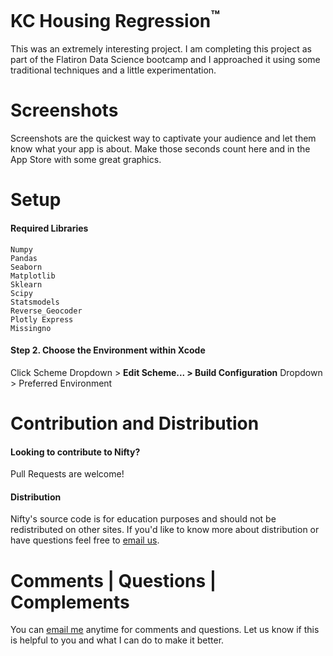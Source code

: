 <!-- Project Title -->
<h1>KC Housing Regression<sup>&#153;</sup></h1>

This was an extremely interesting project. I am completing this project as part of the Flatiron Data Science bootcamp and I approached it using some traditional techniques and a little experimentation. 

# Screenshots
Screenshots are the quickest way to captivate your audience and let them know what your app is about. Make those seconds count here and in the App Store with some great graphics.

# Setup
#### Required Libraries
```
Numpy
Pandas
Seaborn
Matplotlib
Sklearn
Scipy
Statsmodels
Reverse_Geocoder
Plotly Express
Missingno
```

#### Step 2. Choose the Environment within Xcode
Click Scheme Dropdown > **Edit Scheme... > Build Configuration** Dropdown > Preferred Environment


# Contribution and Distribution
#### Looking to contribute to Nifty?
Pull Requests are welcome!

#### Distribution
Nifty's source code is for education purposes and should not be redistributed on other sites. If you'd like to know more about distribution or have questions feel free to [email us](mailto:someone@example.com).


# Comments | Questions | Complements
You can [email me](mailto:tacticsandstrats@gmail.com) anytime for comments and questions. Let us know if this is helpful to you and what I can do to make it better.
